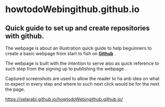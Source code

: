 # howtodoWebingithub.github.io  



## Quick guide to set up and create repositories with github.

The webpage is about an illustration quick guide to help beguinners to create a basic webpage from start to fish on **[Github](https://github.com)** .

The webpage is built with the intention to serve also as quick reference to such step from the signing up to publishing the webpage .

Captured screenshots are used to allow the reader to ha anb idea on what to expect in every step and where to such next click would be for the next the page.



<https://selarabi.github.io/howtodoWebingithub.github.io/>
